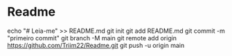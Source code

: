 # Readme
echo "# Leia-me" >> README.md 
git init 
git add README.md 
git commit -m "primeiro commit" 
git branch -M main 
git remote add origin https://github.com/Triim22/Readme.git
 git push -u origin main
